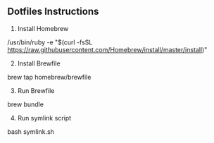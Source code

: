 Dotfiles Instructions
---------------------

1. Install Homebrew

/usr/bin/ruby -e "$(curl -fsSL https://raw.githubusercontent.com/Homebrew/install/master/install)"

2. Install Brewfile

brew tap homebrew/brewfile

3. Run Brewfile

brew bundle

4. Run symlink script

bash symlink.sh
